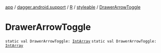 [app](../../../index.md) / [dagger.android.support](../../index.md) / [R](../index.md) / [styleable](index.md) / [DrawerArrowToggle](./-drawer-arrow-toggle.md)

# DrawerArrowToggle

`static val DrawerArrowToggle: `[`IntArray`](https://kotlinlang.org/api/latest/jvm/stdlib/kotlin/-int-array/index.html)
`static val DrawerArrowToggle: `[`IntArray`](https://kotlinlang.org/api/latest/jvm/stdlib/kotlin/-int-array/index.html)